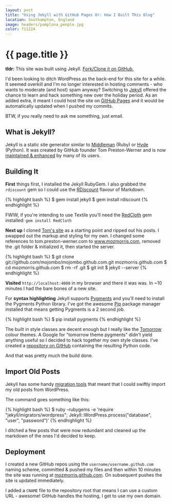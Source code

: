 ```yaml
---
layout: post
title: "Using Jekyll with GitHub Pages Or: How I Built This Blog"
location: Southampton, England
image: headers/pamplona_people.jpg
color: f11224
---
```


{{ page.title }}
================

**tldr:** This site was built using Jekyll. [Fork/Clone it on GitHub.](https://github.com/MozMorris/mozmorris.github.com)

I'd been looking to ditch WordPress as the back-end for this site for a while. It seemed overkill and I'm no longer interested in hosting comments - who wants to moderate (and host) spam anyway? Switching to [Jekyll](http://jekyllrb.com/) offered the chance to learn and hack something new over the holiday period. As an added extra, it meant I could host the site on [GitHub Pages](http://pages.github.com/) and it would be automatically updated when I pushed my commits.

BTW, if you really need to ask me something, just email.

## What is Jekyll?

Jekyll is a static site generator similar to [Middleman](https://github.com/middleman/middleman) (Ruby) or [Hyde](https://github.com/hyde/hyde) (Python). It was created by GitHub founder Tom Preston-Werner and is now [maintained & enhanced](https://github.com/mojombo/jekyll/pulls) by many of its users.

## Building It

**First** things first, I installed the Jekyll RubyGem. I also grabbed the `rdiscount` gem so I could use the [RDiscount](http://github.com/rtomayko/rdiscount/tree/master) flavour of Markdown.

{% highlight bash %}
$ gem install jekyll
$ gem install rdiscount
{% endhighlight %}

FWIW, if you're intending to use Textile you'll need the [RedCloth](http://redcloth.org/) gem installed: `gem install RedCloth`

**Next up** I cloned [Tom's site](http://tom.preston-werner.com/) as a starting point and ripped out his posts. I swapped out the markup and styling for my own. I changed some references to tom.preston-werner.com to www.mozmorris.com, removed the .git folder & initialized it, then started the server.

{% highlight bash %}
$ git clone git://github.com/mojombo/mojombo.github.com.git  mozmorris.github.com
$ cd mozmorris.github.com
$ rm -rf .git
$ git init
$ jekyll --server
{% endhighlight %}

**Visited** `http://localhost:4000` in my browser and there it was was. In ~10 minutes I had the bare bones of a new site.

For **syntax highlighting** Jekyll supports [Pygments](http://pygments.org/) and you'll need to install the Pygments Python library. I've got the awesome [Pip](http://pypi.python.org/pypi/pip) package manager installed that means getting Pygments is a 2 second job.

{% highlight bash %}
$ pip install pygments
{% endhighlight %}

The built in style classes are decent enough but I really like the [Tomorrow](https://github.com/chriskempson/tomorrow-theme) colour themes. A Google for "tomorrow theme pygments" didn't yield anything useful so I decided to hack together my own style classes. I've created a [repository on GitHub](https://github.com/MozMorris/tomorrow-pygments) containing the resulting Python code.

And that was pretty much the build done.

## Import Old Posts

Jekyll has some handy [migration tools](https://github.com/mojombo/jekyll/wiki/blog-migrations) that meant that I could swiftly import my old posts from WordPress.

The command goes something like this:

{% highlight bash %}
$ ruby -rubygems -e 'require "jekyll/migrators/wordpress"; Jekyll::WordPress.process("database", "user", "password")'
{% endhighlight %}

I ditched a few posts that were now redundant and cleaned up the markdown of the ones I'd decided to keep.

## Deployment

I created a new GitHub repos using the `username/username.github.com` naming scheme, committed & pushed my files and then within 10 minutes the site was running at [mozmorris.github.com](http://mozmorris.github.com). On subsequent pushes the site is updated immediately.

I added a `CNAME` file to the repository root that means I can use a custom URL - awesome! GitHub handles the hosting, I get to use my own domain.









